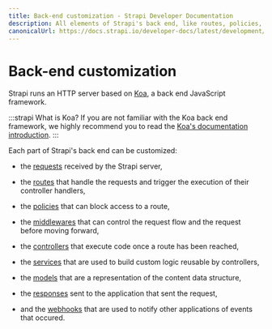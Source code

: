 ```yaml
---
title: Back-end customization - Strapi Developer Documentation
description: All elements of Strapi's back end, like routes, policies, middlewares, controllers, services, models, requests, responses, and webhooks, can be customized.
canonicalUrl: https://docs.strapi.io/developer-docs/latest/development/backend-customization.html
---
```


# Back-end customization

Strapi runs an HTTP server based on [Koa](https://koajs.com/), a back end JavaScript framework.

:::strapi What is Koa?
If you are not familiar with the Koa back end framework, we highly recommend you to read the [Koa's documentation introduction](http://koajs.com/#introduction).
:::

Each part of Strapi's back end can be customized:

- the [requests](/developer-docs/latest/development/backend-customization/requests-responses.md#requests) received by the Strapi server,

- the [routes](/developer-docs/latest/development/backend-customization/routes.md) that handle the requests and trigger the execution of their controller handlers,

- the [policies](/developer-docs/latest/development/backend-customization/policies.md) that can block access to a route,

- the [middlewares](/developer-docs/latest/development/backend-customization/middlewares.md) that can control the request flow and the request before moving forward,

- the [controllers](/developer-docs/latest/development/backend-customization/controllers.md) that execute code once a route has been reached,

- the [services](/developer-docs/latest/development/backend-customization/services.md) that are used to build custom logic reusable by controllers,

- the [models](/developer-docs/latest/development/backend-customization/models.md) that are a representation of the content data structure,

- the [responses](/developer-docs/latest/development/backend-customization/requests-responses.md#responses) sent to the application that sent the request,

- and the [webhooks](/developer-docs/latest/development/backend-customization/webhooks.md) that are used to notify other applications of events that occured.
